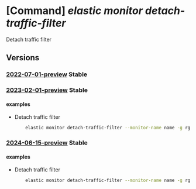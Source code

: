# [Command] _elastic monitor detach-traffic-filter_

Detach traffic filter

## Versions

### [2022-07-01-preview](/Resources/mgmt-plane/L3N1YnNjcmlwdGlvbnMve30vcmVzb3VyY2Vncm91cHMve30vcHJvdmlkZXJzL21pY3Jvc29mdC5lbGFzdGljL21vbml0b3JzL3t9L2RldGFjaHRyYWZmaWNmaWx0ZXI=/2022-07-01-preview.xml) **Stable**

<!-- mgmt-plane /subscriptions/{}/resourcegroups/{}/providers/microsoft.elastic/monitors/{}/detachtrafficfilter 2022-07-01-preview -->

### [2023-02-01-preview](/Resources/mgmt-plane/L3N1YnNjcmlwdGlvbnMve30vcmVzb3VyY2Vncm91cHMve30vcHJvdmlkZXJzL21pY3Jvc29mdC5lbGFzdGljL21vbml0b3JzL3t9L2RldGFjaHRyYWZmaWNmaWx0ZXI=/2023-02-01-preview.xml) **Stable**

<!-- mgmt-plane /subscriptions/{}/resourcegroups/{}/providers/microsoft.elastic/monitors/{}/detachtrafficfilter 2023-02-01-preview -->

#### examples

- Detach traffic filter
    ```bash
        elastic monitor detach-traffic-filter --monitor-name name -g rg --ruleset-id
    ```

### [2024-06-15-preview](/Resources/mgmt-plane/L3N1YnNjcmlwdGlvbnMve30vcmVzb3VyY2Vncm91cHMve30vcHJvdmlkZXJzL21pY3Jvc29mdC5lbGFzdGljL21vbml0b3JzL3t9L2RldGFjaHRyYWZmaWNmaWx0ZXI=/2024-06-15-preview.xml) **Stable**

<!-- mgmt-plane /subscriptions/{}/resourcegroups/{}/providers/microsoft.elastic/monitors/{}/detachtrafficfilter 2024-06-15-preview -->

#### examples

- Detach traffic filter
    ```bash
        elastic monitor detach-traffic-filter --monitor-name name -g rg --ruleset-id
    ```
